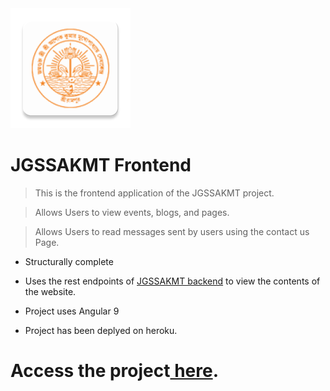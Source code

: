 <img src = "https://github.com/stubh505/JGSSAKMTAdminAndroidApp/blob/master/app/src/main/res/mipmap-xxxhdpi/ic_launcher.png">

# JGSSAKMT Frontend

> This is the frontend application of the JGSSAKMT project.

> Allows Users to view events, blogs, and pages. 

> Allows Users to read messages sent by users using the contact us Page.

- Structurally complete

- Uses the rest endpoints of <a href="https://github.com/stubh505/JGSSAKMTbackend" target="_blank">JGSSAKMT backend</a> to view the contents of the website.

- Project uses Angular 9

- Project has been deplyed on heroku.

# Access the project<a href="https://jgssakmt.herokuapp.com/"> here</a>.
